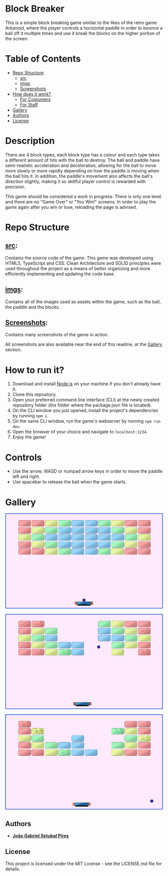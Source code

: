 # Block Breaker

This is a simple block breaking game similar to the likes of the retro game Arkanoid, where the player controls a horizontal paddle in order to bounce a ball off it multiple times and use it break the blocks on the higher portion of the screen.

# Table of Contents
* [Repo Structure](https://github.com/jgspires/block-breaker#repo-structure)
  * [src](https://github.com/jgspires/block-breaker#src)
  * [imgs](https://github.com/jgspires/block-breaker#imgs)
  * [Screenshots](https://github.com/jgspires/block-breaker#screenshots)
* [How does it work?](https://github.com/jgspires/block-breaker#how-does-it-work)
  * [For Costumers](https://github.com/jgspires/block-breaker#costumers)
  * [For Staff](https://github.com/jgspires/block-breaker#staff)
* [Gallery](https://github.com/jgspires/block-breaker#gallery)
* [Authors](https://github.com/jgspires/block-breaker#authors)
* [License](https://github.com/jgspires/block-breaker#license)

# Description

There are 4 block types, each block type has a colour and each type takes a different amount of hits with the ball to destroy.
The ball and paddle have semi-realistic acceleration and deceleration, allowing for the ball to move more slowly or more rapidly depending on how the paddle is moving when the ball hits it. In addition, the paddle's movement also affects the ball's direction slightly, making it so skillful player control is rewarded with precision.

This game should be considered a work in progress. There is only one level and there are no "Game Over" or "You Win!" screens.
In order to play the game again after you win or lose, reloading the page is advised.

# Repo Structure

## [**src**](https://github.com/jgspires/block-breaker/tree/main/src):

Contains the source code of the game. This game was developed using HTML5, TypeScript and CSS. Clean Architecture and SOLID principles were used throughout the project as a means of better organizing and more efficiently implementing and updating the code base.

## [**imgs**](https://github.com/jgspires/block-breaker/tree/main/imgs):

Contains all of the images used as assets within the game, such as the ball, the paddle and the blocks.

## [**Screenshots**](https://github.com/jgspires/block-breaker/tree/main/Screenshots):

Contains many screenshots of the game in action.

All screenshots are also available near the end of this readme, at the [Gallery](https://github.com/jgspires/block-breaker#gallery) section.

# How to run it?

1) Download and install [Node.js](https://nodejs.org/en/download/) on your machine if you don't already have it.
2) Clone this repository.
3) Open your preferred command line interface (CLI) at the newly created repository folder (the folder where the package.json file is located).
4) On the CLI window you just opened, install the project's dependencies by running `npm i`.
5) On the same CLI window, run the game's webserver by running `npm run dev`.
6) Open the browser of your choice and navigate to `localhost:1234`.
7) Enjoy the game!

# Controls

* Use the arrow, WASD or numpad arrow keys in order to move the paddle left and right.
* Use spacebar to release the ball when the game starts.

# Gallery

![alt text](Screenshots/GameStart.png?raw=true "Game Start")

![alt text](Screenshots/CaughtInTheMiddle.png?raw=true "Caught in the Middle")

![alt text](Screenshots/AboutToLose.png?raw=true "About to Lose")


## Authors

* [**João Gabriel Setubal Pires**](https://github.com/jgspires)

## License

This project is licensed under the MIT License - see the LICENSE.md file for details.
